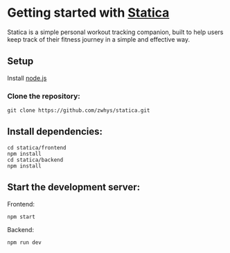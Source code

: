 # Getting started with [Statica](https://statica-teal.vercel.app/landing)

Statica is a simple personal workout tracking companion, built to help users keep track of their fitness journey in a simple and effective way.

## Setup

Install [node.js](https://nodejs.org/en)

### Clone the repository:

```
git clone https://github.com/zwhys/statica.git
```

## Install dependencies:

```
cd statica/frontend
npm install
cd statica/backend
npm install
```

## Start the development server:

Frontend:
```
npm start
```
Backend:
```
npm run dev
```
